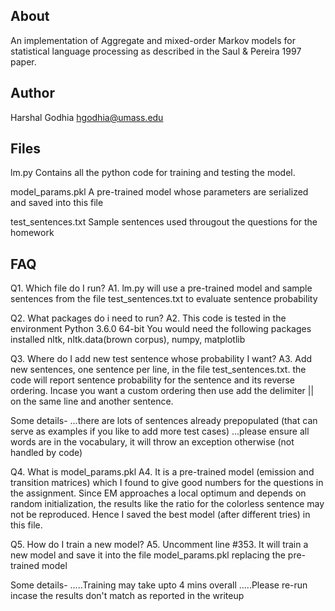 ## About
An implementation of Aggregate and mixed-order Markov models for statistical language processing as described in the Saul & Pereira 1997 paper.

Author
------
Harshal Godhia
hgodhia@umass.edu

Files
-----
lm.py
Contains all the python code for training and testing the model.

model_params.pkl
A pre-trained model whose parameters are serialized and saved into this file

test_sentences.txt
Sample sentences used througout the questions for the homework

FAQ
--------

Q1. Which file do I run?
A1. lm.py will use a pre-trained model and sample sentences from the file test_sentences.txt to evaluate sentence probability

Q2. What packages do i need to run?
A2. This code is tested in the environment Python 3.6.0 64-bit
    You would need the following packages installed
    nltk, nltk.data(brown corpus), numpy, matplotlib

Q3. Where do I add new test sentence whose probability I want?
A3. Add new sentences, one sentence per line, in the file test_sentences.txt. the code will report sentence probability for the sentence
and its reverse ordering. Incase you want a custom ordering then use add the delimiter || on the same line and another sentence.

Some details-
...there are lots of sentences already prepopulated (that can serve as examples if you like to add more test cases)
...please ensure all words are in the vocabulary, it will throw an exception otherwise (not handled by code)

Q4. What is model_params.pkl
A4. It is a pre-trained model (emission and transition matrices) which I found to give good numbers for the questions in the assignment. 
Since EM approaches a local optimum and depends on random initialization, the results like the ratio for the colorless sentence
may not be reproduced. Hence I saved the best model (after different tries) in this file.

Q5. How do I train a new model?
A5. Uncomment line #353. It will train a new model and save it into the file model_params.pkl replacing the pre-trained model

Some details-
.....Training may take upto 4 mins overall
.....Please re-run incase the results don't match as reported in the writeup